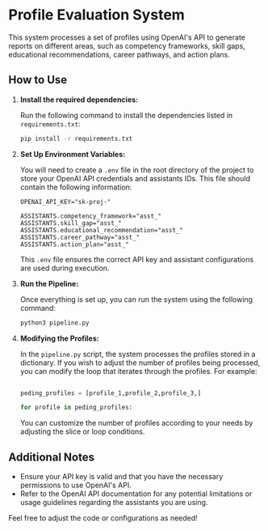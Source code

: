 
# Profile Evaluation System

This system processes a set of profiles using OpenAI's API to generate reports on different areas, such as competency frameworks, skill gaps, educational recommendations, career pathways, and action plans.

## How to Use

1. **Install the required dependencies:**

   Run the following command to install the dependencies listed in `requirements.txt`:

   ```bash
   pip install -r requirements.txt
   ```

2. **Set Up Environment Variables:**

   You will need to create a `.env` file in the root directory of the project to store your OpenAI API credentials and assistants IDs. This file should contain the following information:

   ```plaintext
   OPENAI_API_KEY="sk-proj-"
   
   ASSISTANTS.competency_framework="asst_"
   ASSISTANTS.skill_gap="asst_"
   ASSISTANTS.educational_recommendation="asst_"
   ASSISTANTS.career_pathway="asst_"
   ASSISTANTS.action_plan="asst_"
   ```

   This `.env` file ensures the correct API key and assistant configurations are used during execution.

3. **Run the Pipeline:**

   Once everything is set up, you can run the system using the following command:

   ```bash
   python3 pipeline.py
   ```

4. **Modifying the Profiles:**

   In the `pipeline.py` script, the system processes the profiles stored in a dictionary. If you wish to adjust the number of profiles being processed, you can modify the loop that iterates through the profiles. For example:

   ```python

   peding_profiles = [profile_1,profile_2,profile_3,]
   
   for profile in peding_profiles:
   ```

   You can customize the number of profiles according to your needs by adjusting the slice or loop conditions.

## Additional Notes

- Ensure your API key is valid and that you have the necessary permissions to use OpenAI's API.
- Refer to the OpenAI API documentation for any potential limitations or usage guidelines regarding the assistants you are using.

Feel free to adjust the code or configurations as needed!
